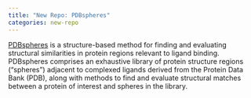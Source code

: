 ```yaml
---
title: "New Repo: PDBspheres"
categories: new-repo
---
```


[PDBspheres](https://github.com/LLNL/PDBspheres) is a structure-based method for finding and evaluating structural similarities in protein regions relevant to ligand binding. PDBspheres comprises an exhaustive library of protein structure regions (“spheres”) adjacent to complexed ligands derived from the Protein Data Bank (PDB), along with methods to find and evaluate structural matches between a protein of interest and spheres in the library.
